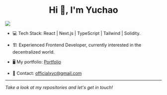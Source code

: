 <h1 align="center">Hi 👋, I'm Yuchao</h1>

![](https://github.com/prcolaco/prcolaco/blob/master/icons/header_.png)

- 💻 Tech Stack: React | Next.js | TypeScript | Tailwind | Solidity.

- 🏗️ Experienced Frontend Developer, currently interested in the decentralized world.

-  🖥️ My portfolio: <a target="_blank" rel="noreferrer" href='https://profolio-site.vercel.app/'>Portfolio</a>

-  📮 Contact: officialxyc@gmail.com 

---

<i>Take a look at my repositories and let's get in touch!</i>
